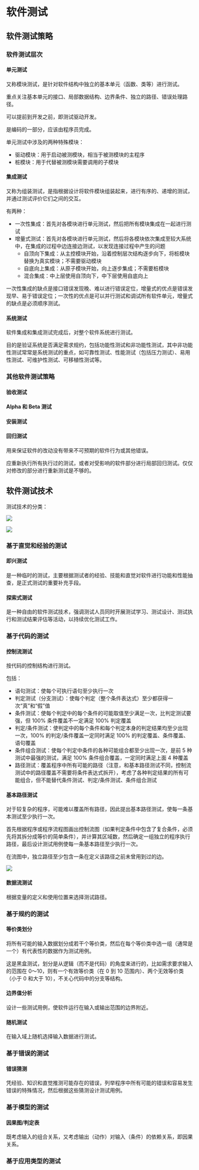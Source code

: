 # 软件测试

## 软件测试策略

### 软件测试层次

#### 单元测试

又称模块测试，是针对软件结构中独立的基本单元（函数、类等）进行测试。

重点关注基本单元的接口、局部数据结构、边界条件、独立的路径、错误处理路径。

可以提前到开发之前，即测试驱动开发。

是编码的一部分，应该由程序员完成。

单元测试中涉及的两种特殊模块：

- 驱动模块：用于启动被测模块，相当于被测模块的主程序
- 桩模块：用于代替被测模块需要调用的子模块

#### 集成测试

又称为组装测试，是指根据设计将软件模块组装起来，进行有序的、递增的测试，并通过测试评价它们之间的交互。

有两种：

- 一次性集成：首先对各模块进行单元测试，然后把所有模块集成在一起进行测试
- 增量式测试：首先对各模块进行单元测试，然后将各模块依次集成至较大系统中，在集成的过程中边连接边测试，以发现连接过程中产生的问题
    - 自顶向下集成：从主控模块开始，沿着控制层次结构逐步向下，将桩模块替换为真实模块；不需要驱动模块
    - 自底向上集成：从原子模块开始，向上逐步集成；不需要桩模块
    - 混合集成：中上层使用自顶向下，中下层使用自底向上

一次性集成的缺点是接口错误发现晚、难以进行错误定位，增量式的优点是错误发现早、易于错误定位；一次性的优点是可以并行测试和调试所有软件单元，增量式的缺点是必须顺序测试。

#### 系统测试

软件集成和集成测试完成后，对整个软件系统进行测试。

目的是验证系统是否满足需求规约，包括功能性测试和非功能性测试，其中非功能性测试常常是系统测试的重点，如可靠性测试、性能测试（包括压力测试）、易用性测试、可维护性测试、可移植性测试等。

### 其他软件测试策略

#### 验收测试

#### Alpha 和 Beta 测试

#### 安装测试

#### 回归测试

用来保证软件的改动没有带来不可预期的软件行为或其他错误。

应重新执行所有执行过的测试，或者对受影响的软件部分进行局部回归测试。仅仅对修改的部分进行重新测试是不够的。

## 软件测试技术

测试技术的分类：

![](media/15742404489597.jpg)

![](media/15742402748683.jpg)

### 基于直觉和经验的测试

#### 即兴测试

是一种临时的测试，主要根据测试者的经验、技能和直觉对软件进行功能和性能抽查，是正式测试的重要补充手段。

#### 探索式测试

是一种自由的软件测试技术，强调测试人员同时开展测试学习、测试设计、测试执行和测试结果评估等活动，以持续优化测试工作。

### 基于代码的测试

#### 控制流测试

按代码的控制结构进行测试。

包括：

- 语句测试：使每个可执行语句至少执行一次
- 判定测试（分支测试）：使每个判定（整个条件表达式）至少都获得一次“真”和“假”值
- 条件测试：使每个判定中的每个条件的可能取值至少满足一次，比判定测试要强，但 100% 条件覆盖不一定满足 100% 判定覆盖
- 判定/条件测试：使判定中的每个条件和每个判定本身的判定结果均至少出现一次，100% 的判定/条件覆盖一定同时满足 100% 的判定覆盖、条件覆盖、语句覆盖
- 条件组合测试：使每个判定中条件的各种可能组合都至少出现一次，是前 5 种测试中最强的测试，满足 100% 条件组合覆盖，一定同时满足上面 4 种覆盖
- 路径测试：覆盖程序中所有可能的路径（注意，和基本路径测试不同，控制流测试中的路径覆盖不需要将条件表达式拆开），考虑了各种判定结果的所有可能组合，但不能替代条件测试、判定/条件测试、条件组合测试

#### 基本路径测试

对于较复杂的程序，可能难以覆盖所有路径，因此提出基本路径测试，使每一条基本测试至少执行一次。

首先根据程序或程序流程图画出控制流图（如果判定条件中包含了复合条件，必须先将其拆分成等价的简单条件），并计算其区域数，然后确定一组独立的程序执行路径，最后设计测试用例使每一条基本路径至少执行一次。

在流图中，独立路径至少包含一条在定义该路径之前未曾用到过的边。

![](media/15758704451483.jpg)

#### 数据流测试

根据变量的定义和使用位置来选择测试路径。

### 基于规约的测试

#### 等价类划分

将所有可能的输入数据划分成若干个等价类，然后在每个等价类中选一组（通常是一个）有代表性的数据作为测试用例。

这是黑盒测试，划分是从逻辑（而不是代码）的角度来进行的，比如需求要求输入的范围在 0～10，则有一个有效等价类（在 0 到 10 范围内）、两个无效等价类（小于 0 和大于 10），不关心代码中的分支等结构。

#### 边界值分析

设计一些测试用例，使软件运行在输入或输出范围的边界附近。

#### 随机测试

在输入域上随机选择输入数据进行测试。

### 基于错误的测试

#### 错误猜测

凭经验、知识和直觉推测可能存在的错误，列举程序中所有可能的错误和容易发生错误的特殊情况，然后根据这些猜测设计测试用例。

### 基于模型的测试

#### 因果图/判定表

既考虑输入的组合关系，又考虑输出（动作）对输入（条件）的依赖关系，即因果关系。

### 基于应用类型的测试
